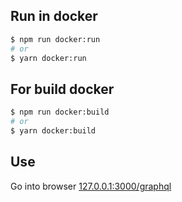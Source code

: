 ## Run in docker

```bash
$ npm run docker:run
# or
$ yarn docker:run
```
## For build docker

```bash
$ npm run docker:build
# or
$ yarn docker:build
```

## Use
Go into browser [127.0.0.1:3000/graphql](http://127.0.0.1:3000/graphql)
